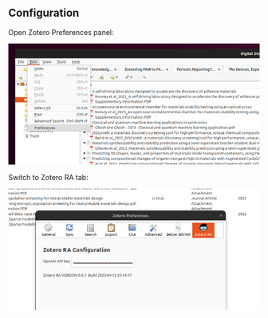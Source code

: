 ## Configuration

Open Zotero Preferences panel:

![Open preferences panel](../assets/screenshots/2023-04-12-03-54-39.png)

Switch to Zotero RA tab:

![Open preferences panel](../assets/screenshots/2023-04-12-03-55-52.png)
